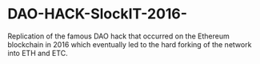 # DAO-HACK-SlockIT-2016-
Replication of the famous DAO hack that occurred on the Ethereum blockchain in 2016 which eventually led to the hard forking of the network into ETH and ETC.
